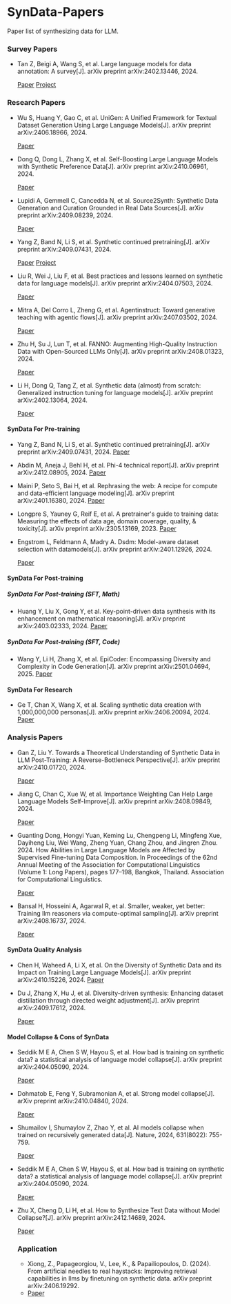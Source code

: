 # SynData-Papers
Paper list of synthesizing data for LLM.



### Survey Papers

- Tan Z, Beigi A, Wang S, et al. Large language models for data annotation: A survey[J]. arXiv preprint arXiv:2402.13446, 2024.
  
  [Paper](https://arxiv.org/abs/2402.13446) [Project](https://github.com/zhen-tan-dmml/llm4annotation)
  


### Research Papers

- Wu S, Huang Y, Gao C, et al. UniGen: A Unified Framework for Textual Dataset Generation Using Large Language Models[J]. arXiv preprint arXiv:2406.18966, 2024.

  [Paper](https://arxiv.org/abs/2406.18966)

- Dong Q, Dong L, Zhang X, et al. Self-Boosting Large Language Models with Synthetic Preference Data[J]. arXiv preprint arXiv:2410.06961, 2024.

  [Paper](https://arxiv.org/abs/2410.06961)

- Lupidi A, Gemmell C, Cancedda N, et al. Source2Synth: Synthetic Data Generation and Curation Grounded in Real Data Sources[J]. arXiv preprint arXiv:2409.08239, 2024.

  [Paper](https://arxiv.org/abs/2409.08239)

- Yang Z, Band N, Li S, et al. Synthetic continued pretraining[J]. arXiv preprint arXiv:2409.07431, 2024.

  [Paper](https://arxiv.org/abs/2409.07431)
  [Project](https://github.com/zitongyang/synthetic_continued_pretraining)
  
- Liu R, Wei J, Liu F, et al. Best practices and lessons learned on synthetic data for language models[J]. arXiv preprint arXiv:2404.07503, 2024.

  [Paper](https://arxiv.org/abs/2404.07503)
  
- Mitra A, Del Corro L, Zheng G, et al. Agentinstruct: Toward generative teaching with agentic flows[J]. arXiv preprint arXiv:2407.03502, 2024.

  [Paper](https://arxiv.org/abs/2407.03502)


- Zhu H, Su J, Lun T, et al. FANNO: Augmenting High-Quality Instruction Data with Open-Sourced LLMs Only[J]. arXiv preprint arXiv:2408.01323, 2024.

  [Paper](https://arxiv.org/abs/2408.01323)

- Li H, Dong Q, Tang Z, et al. Synthetic data (almost) from scratch: Generalized instruction tuning for language models[J]. arXiv preprint arXiv:2402.13064, 2024.

  [Paper](https://arxiv.org/abs/2402.13064)



#### SynData For Pre-training

- Yang Z, Band N, Li S, et al. Synthetic continued pretraining[J]. arXiv preprint arXiv:2409.07431, 2024.
  [Paper](https://arxiv.org/abs/2409.07431)

- Abdin M, Aneja J, Behl H, et al. Phi-4 technical report[J]. arXiv preprint arXiv:2412.08905, 2024.
  [Paper](https://arxiv.org/abs/2412.08905)

- Maini P, Seto S, Bai H, et al. Rephrasing the web: A recipe for compute and data-efficient language modeling[J]. arXiv preprint arXiv:2401.16380, 2024.
  [Paper](https://arxiv.org/abs/2401.16380)

- Longpre S, Yauney G, Reif E, et al. A pretrainer's guide to training data: Measuring the effects of data age, domain coverage, quality, & toxicity[J]. arXiv preprint arXiv:2305.13169, 2023.
  [Paper](https://arxiv.org/pdf/2305.13169)

- Engstrom L, Feldmann A, Madry A. Dsdm: Model-aware dataset selection with datamodels[J]. arXiv preprint arXiv:2401.12926, 2024.

  [Paper](https://arxiv.org/abs/2401.12926)

#### SynData For Post-training


##### SynData For Post-training (SFT, Math)

- Huang Y, Liu X, Gong Y, et al. Key-point-driven data synthesis with its enhancement on mathematical reasoning[J]. arXiv preprint arXiv:2403.02333, 2024.
  [Paper](https://arxiv.org/abs/2403.02333)


##### SynData For Post-training (SFT, Code)

- Wang Y, Li H, Zhang X, et al. EpiCoder: Encompassing Diversity and Complexity in Code Generation[J]. arXiv preprint arXiv:2501.04694, 2025.
  [Paper](https://arxiv.org/pdf/2501.04694)


#### SynData For Research

- Ge T, Chan X, Wang X, et al. Scaling synthetic data creation with 1,000,000,000 personas[J]. arXiv preprint arXiv:2406.20094, 2024.
  [Paper](https://arxiv.org/pdf/2406.20094?)


### Analysis Papers

- Gan Z, Liu Y. Towards a Theoretical Understanding of Synthetic Data in LLM Post-Training: A Reverse-Bottleneck Perspective[J]. arXiv preprint arXiv:2410.01720, 2024.

  [Paper](https://arxiv.org/abs/2410.01720)

- Jiang C, Chan C, Xue W, et al. Importance Weighting Can Help Large Language Models Self-Improve[J]. arXiv preprint arXiv:2408.09849, 2024.

  [Paper](https://arxiv.org/abs/2408.09849)


- Guanting Dong, Hongyi Yuan, Keming Lu, Chengpeng Li, Mingfeng Xue, Dayiheng Liu, Wei Wang, Zheng Yuan, Chang Zhou, and Jingren Zhou. 2024. How Abilities in Large Language Models are Affected by Supervised Fine-tuning Data Composition. In Proceedings of the 62nd Annual Meeting of the Association for Computational Linguistics (Volume 1: Long Papers), pages 177–198, Bangkok, Thailand. Association for Computational Linguistics.

  [Paper](https://aclanthology.org/2024.acl-long.12/)

- Bansal H, Hosseini A, Agarwal R, et al. Smaller, weaker, yet better: Training llm reasoners via compute-optimal sampling[J]. arXiv preprint arXiv:2408.16737, 2024.

  [Paper](https://arxiv.org/abs/2408.16737)

#### SynData Quality Analysis

- Chen H, Waheed A, Li X, et al. On the Diversity of Synthetic Data and its Impact on Training Large Language Models[J]. arXiv preprint arXiv:2410.15226, 2024.
  [Paper](https://arxiv.org/abs/2410.15226)

- Du J, Zhang X, Hu J, et al. Diversity-driven synthesis: Enhancing dataset distillation through directed weight adjustment[J]. arXiv preprint arXiv:2409.17612, 2024.

  [Paper](https://arxiv.org/pdf/2409.17612)
  

#### Model Collapse & Cons of SynData

- Seddik M E A, Chen S W, Hayou S, et al. How bad is training on synthetic data? a statistical analysis of language model collapse[J]. arXiv preprint arXiv:2404.05090, 2024.

  [Paper](https://arxiv.org/abs/2404.05090)

- Dohmatob E, Feng Y, Subramonian A, et al. Strong model collapse[J]. arXiv preprint arXiv:2410.04840, 2024.

  [Paper](https://arxiv.org/pdf/2410.04840)

- Shumailov I, Shumaylov Z, Zhao Y, et al. AI models collapse when trained on recursively generated data[J]. Nature, 2024, 631(8022): 755-759.

  [Paper](https://www.nature.com/articles/s41586-024-07566-y)

- Seddik M E A, Chen S W, Hayou S, et al. How bad is training on synthetic data? a statistical analysis of language model collapse[J]. arXiv preprint arXiv:2404.05090, 2024.

  [Paper](https://arxiv.org/pdf/2404.05090)

- Zhu X, Cheng D, Li H, et al. How to Synthesize Text Data without Model Collapse?[J]. arXiv preprint arXiv:2412.14689, 2024.

  [Paper](https://arxiv.org/abs/2412.14689)




  ### Application

  - Xiong, Z., Papageorgiou, V., Lee, K., & Papailiopoulos, D. (2024). From artificial needles to real haystacks: Improving retrieval capabilities in llms by finetuning on synthetic data. arXiv preprint arXiv:2406.19292.
  - 
    [Paper](https://arxiv.org/abs/2406.19292)

